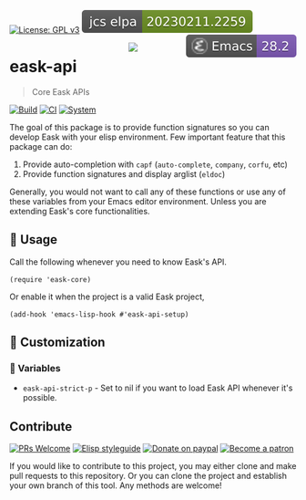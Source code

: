 [![License: GPL v3](https://img.shields.io/badge/License-GPL%20v3-blue.svg)](https://www.gnu.org/licenses/gpl-3.0)
[![JCS-ELPA](https://raw.githubusercontent.com/jcs-emacs/badges/master/elpa/v/eask.svg)](https://jcs-emacs.github.io/jcs-elpa/#/eask)
<a href="https://www.gnu.org/software/emacs/download.html"><img align="right" src="etc/badges/emacs.svg" alt="Emacs"></a>

<a href="#"><img align="right" src="https://raw.githubusercontent.com/emacs-eask/cli/master/docs/static/logo.png" width="20%"></a>

# eask-api
> Core Eask APIs

[![Build](https://github.com/emacs-eask/eask-api/actions/workflows/build.yml/badge.svg)](https://github.com/emacs-eask/eask-api/actions/workflows/build.yml)
[![CI](https://github.com/emacs-eask/eask-api/actions/workflows/test.yml/badge.svg)](https://github.com/emacs-eask/eask-api/actions/workflows/test.yml)
[![System](https://github.com/emacs-eask/eask-api/actions/workflows/system.yml/badge.svg)](https://github.com/emacs-eask/eask-api/actions/workflows/system.yml)

The goal of this package is to provide function signatures so you can
develop Eask with your elisp environment. Few important feature that
this package can do:

1. Provide auto-completion with `capf` (`auto-complete`, `company`, `corfu`, etc)
2. Provide function signatures and display arglist (`eldoc`)

Generally, you would not want to call any of these functions or use any of
these variables from your Emacs editor environment. Unless you are extending
Eask's core functionalities.

## 🔨 Usage

Call the following whenever you need to know Eask's API.

```elisp
(require 'eask-core)
```

Or enable it when the project is a valid Eask project,

```elisp
(add-hook 'emacs-lisp-hook #'eask-api-setup)
```

## 🔧 Customization

### 🧪 Variables

- `eask-api-strict-p` - Set to nil if you want to load Eask API whenever it's possible.

## Contribute

[![PRs Welcome](https://img.shields.io/badge/PRs-welcome-brightgreen.svg)](http://makeapullrequest.com)
[![Elisp styleguide](https://img.shields.io/badge/elisp-style%20guide-purple)](https://github.com/bbatsov/emacs-lisp-style-guide)
[![Donate on paypal](https://img.shields.io/badge/paypal-donate-1?logo=paypal&color=blue)](https://www.paypal.me/jcs090218)
[![Become a patron](https://img.shields.io/badge/patreon-become%20a%20patron-orange.svg?logo=patreon)](https://www.patreon.com/jcs090218)

If you would like to contribute to this project, you may either
clone and make pull requests to this repository. Or you can
clone the project and establish your own branch of this tool.
Any methods are welcome!
